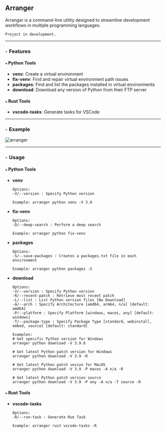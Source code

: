 ## Arranger
Arranger is a command-line utility designed to streamline development workflows in multiple programming languages.

`Project in development.`
___
### `➢` Features
#### `⤷` Python Tools
- **venv**: Create a virtual environment
- **fix-venv**: Find and repair virtual environment path issues
- **packages**: Find and list the packages installed in virtual environments
- **download**: Download any version of Python from their FTP server

#### `⤷` Rust Tools
- **vscode-tasks**: Generate tasks for VSCode

___
### `➢` Example
![arranger](https://github.com/syn-chromatic/arranger-rs/assets/68112904/e581e0f7-2921-475b-a123-f52251bdbd65)


___
### `➢` **Usage**

#### `⤷` **Python Tools**
  - **venv**
    ```
    Options:
    -V/--version : Specify Python version

    Example: arranger python venv -V 3.9
    ```

  - **fix-venv**
    ```
    Options:
    -D/--deep-search : Perform a deep search

    Example: arranger python fix-venv
    ```

  - **packages**
    ```
    Options:
    -S/--save-packages : Creates a packages.txt file in each environment

    Example: arranger python packages -S
    ```

  - **download**
    ```
    Options:
    -V/--version : Specify Python version
    -R/--recent-patch : Retrieve most recent patch
    -L/--list : List Python version files [No Download]
    -A/--arch : Specify Architecture [amd64, arm64, n/a] [default: amd64]
    -P/--platform : Specify Platform [windows, macos, any] [default: windows]
    -T/--package-type : Specify Package Type [standard, webinstall, embed, source] [default: standard]

    Examples:
    # Get specific Python version for Windows
    arranger python download -V 3.9.6

    # Get latest Python patch version for Windows
    arranger python download -V 3.9 -R

    # Get latest Python patch vesion for MacOS
    arranger python download -V 3.9 -P macos -A n/a -R

    # Get latest Python patch version source
    arranger python download -V 3.9 -P any -A n/a -T source -R
    ```

#### `⤷` **Rust Tools**
  - **vscode-tasks**
    ```
    Options:
    -R/--run-task : Generate Run Task

    Example: arranger rust vscode-tasks -R
    ```
